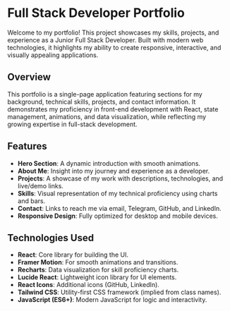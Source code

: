 # Full Stack Developer Portfolio

Welcome to my portfolio! This project showcases my skills, projects, and experience as a Junior Full Stack Developer. Built with modern web technologies, it highlights my ability to create responsive, interactive, and visually appealing applications.

## Overview

This portfolio is a single-page application featuring sections for my background, technical skills, projects, and contact information. It demonstrates my proficiency in front-end development with React, state management, animations, and data visualization, while reflecting my growing expertise in full-stack development.

## Features

- **Hero Section**: A dynamic introduction with smooth animations.
- **About Me**: Insight into my journey and experience as a developer.
- **Projects**: A showcase of my work with descriptions, technologies, and live/demo links.
- **Skills**: Visual representation of my technical proficiency using charts and bars.
- **Contact**: Links to reach me via email, Telegram, GitHub, and LinkedIn.
- **Responsive Design**: Fully optimized for desktop and mobile devices.

## Technologies Used

- **React**: Core library for building the UI.
- **Framer Motion**: For smooth animations and transitions.
- **Recharts**: Data visualization for skill proficiency charts.
- **Lucide React**: Lightweight icon library for UI elements.
- **React Icons**: Additional icons (GitHub, LinkedIn).
- **Tailwind CSS**: Utility-first CSS framework (implied from class names).
- **JavaScript (ES6+)**: Modern JavaScript for logic and interactivity.
